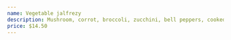 ```yaml
---
name: Vegetable jalfrezy
description: Mushroom, corrot, broccoli, zucchini, bell peppers, cooked in onion and sweet tomato sauce.
price: $14.50
---
```

